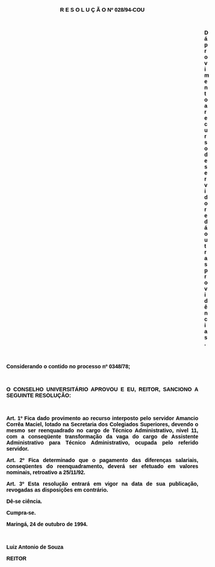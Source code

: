 <BODY TEXT="#000000">

<B><FONT FACE="Arial"><P ALIGN="CENTER">R E S O L U &Ccedil; &Atilde; O  Nº 028/94-COU</P>
<P ALIGN="JUSTIFY"></P>
<P ALIGN="JUSTIFY">&nbsp;</P><DIR>
<DIR>
<DIR>
<DIR>
<DIR>
<DIR>
<DIR>
<DIR>
<DIR>
<DIR>
<DIR>
<DIR>
<DIR>

<P ALIGN="JUSTIFY">D&aacute; provimento a recurso de servidor e d&aacute; outras provid&ecirc;ncias.</P>
</B><P ALIGN="JUSTIFY"></P>
<P ALIGN="JUSTIFY">&nbsp;</P></DIR>
</DIR>
</DIR>
</DIR>
</DIR>
</DIR>
</DIR>
</DIR>
</DIR>
</DIR>
</DIR>
</DIR>
</DIR>

<P ALIGN="JUSTIFY">Considerando o contido no <B>processo nº 0348/78;</P>
</B><P ALIGN="JUSTIFY"></P>
<P ALIGN="JUSTIFY">&nbsp;</P>
<P ALIGN="JUSTIFY">O CONSELHO UNIVERSIT&Aacute;RIO APROVOU E EU, REITOR, SANCIONO A SEGUINTE RESOLU&Ccedil;&Atilde;O:</P>
<P ALIGN="JUSTIFY"></P>
<P ALIGN="JUSTIFY">&nbsp;</P>
<B><P ALIGN="JUSTIFY">Art. 1º</B> Fica dado provimento ao recurso interposto pelo servidor <B>Amancio Corr&ecirc;a Maciel</B>, lotado na Secretaria dos Colegiados Superiores, devendo o mesmo ser reenquadrado no cargo de T&eacute;cnico Administrativo, nivel 11, com a conseq&uuml;ente transforma&ccedil;&atilde;o da vaga do cargo de Assistente Administrativo para T&eacute;cnico Administrativo, ocupada pelo referido servidor.</P>
<B><P ALIGN="JUSTIFY">Art. 2º</B> Fica determinado que o pagamento das diferen&ccedil;as salariais, conseq&uuml;entes do reenquadramento, dever&aacute; ser efetuado em valores nominais, retroativo a 25/11/92.</P>
<B><P ALIGN="JUSTIFY">Art. 3º</B> Esta resolu&ccedil;&atilde;o entrar&aacute; em vigor na data de sua publica&ccedil;&atilde;o, revogadas as disposi&ccedil;&otilde;es em contr&aacute;rio.</P>
<P ALIGN="JUSTIFY">D&ecirc;-se ci&ecirc;ncia.</P>
<P ALIGN="JUSTIFY">Cumpra-se.</P>
<P ALIGN="JUSTIFY"></P>
<P ALIGN="JUSTIFY">Maring&aacute;, 24 de outubro de 1994.</P>
<P ALIGN="JUSTIFY"></P>
<P ALIGN="JUSTIFY">&nbsp;</P>
<P ALIGN="JUSTIFY">Luiz Antonio de Souza</P>
<B><P ALIGN="JUSTIFY">REITOR</P>
</B><P ALIGN="JUSTIFY"></P></FONT></BODY>
